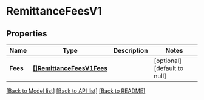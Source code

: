 # RemittanceFeesV1

## Properties
Name | Type | Description | Notes
------------ | ------------- | ------------- | -------------
**Fees** | [**[]RemittanceFeesV1Fees**](Remittance_fees.v1_fees.md) |  | [optional] [default to null]

[[Back to Model list]](../README.md#documentation-for-models) [[Back to API list]](../README.md#documentation-for-api-endpoints) [[Back to README]](../README.md)

